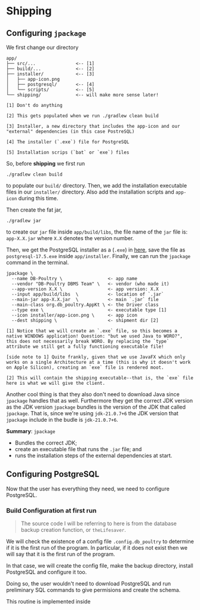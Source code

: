 # Shipping



## Configuring `jpackage`

We first change our directory
```
app/
├── src/...               <-- [1]
├── build/...             <-- [2]
├── installer/            <-- [3]
│   ├── app-icon.png
│   ├── postgresql/       <-- [4]
│   └── scripts/          <-- [5]
└── shipping/             <-- will make more sense later!

[1] Don't do anything

[2] This gets populated when we run ./gradlew clean build

[3] Installer, a new directory that includes the app-icon and our "external" dependencies (in this case PostreSQL)

[4] The installer (`.exe`) file for PostgreSQL

[5] Installation scrips (`bat` or `exe`) files
```

So, before **shipping** we first run

```
./gradlew clean build
```

to populate our `build/` directory. Then, we add the installation executable files in our `installer/` directory. Also add the installation scripts and `app-icon` during this time.

Then create the fat jar,

```
./gradlew jar
```

to create our `jar` file inside `app/build/libs`, the file name of the `jar` file is: `app-X.X.jar` where `X.X` denotes the version number.

Then, we get the PostgreSQL installer as a (`.exe`) in [here](https://www.enterprisedb.com/downloads/postgres-postgresql-downloads), save the file as `postgresql-17.5.exe` inside `app/installer`. Finally, we can run the `jpackage` command in the terminal.

```
jpackage \
  --name DB-Poultry \                 <- app name
  --vendor "DB-Poultry DBMS Team" \   <- vendor (who made it)
  --app-version X.X \                 <- app version: X.X
  --input app/build/libs  \           <- location of `.jar`
  --main-jar app-X.X.jar  \           <- main `.jar` file
  --main-class org.db_poultry.AppKt \ <- the Driver class
  --type exe \                        <- executable type [1]
  --icon installer/app-icon.png \     <- app icon
  --dest shipping \                   <- shipment dir [2]

[1] Notice that we will create an `.exe` file, so this becomes a native WINDOWS application! Question: "but we used Java to WORO?", this does not necessarily break WORO. By replacing the `type` attribute we still get a fully functioning executable file!

[side note to 1] Quite frankly, given that we use JavaFX which only works on a single Architecture at a time (this is why it doesn't work on Apple Silicon), creating an `exe` file is rendered moot.

[2] This will contain the shipping executable--that is, the `exe` file here is what we will give the client.
```

Another cool thing is that they also don't need to download Java since `jpackage` handles that as well. Furthermore they get the correct JDK version as the JDK version `jpackage` bundles is the version of the JDK that called `jpackage`. That is, since we're using `jdk-21.0.7+6` the JDK version that `jpackage` include in the budle is `jdk-21.0.7+6`.

**Summary**: `jpackage`

- Bundles the correct JDK;
- create an executable file that runs the `.jar` file; and
- runs the installation steps of the external dependencies at start.

## Configuring PostgreSQL

Now that the user has everything they need, we need to configure PostgreSQL.

### Build Configuration at first run

> The source code I will be referring to here is from the database backup creation function, or `theLifesaver`. 

We will check the existence of a config file `.config.db_poultry` to determine if it is the first run of the program. In particular, if it does not exist then we will say that it is the first run of the program.

In that case, we will create the config file, make the backup directory, install PostgreSQL and configure it too.

Doing so, the user wouldn't need to download PostgreSQL and run preliminary SQL commands to give permisions and create the schema.

This routine is implemented inside